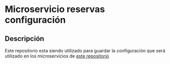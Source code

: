 # Microservicio reservas configuración

## Descripción
Este repositorio esta siendo utilizado para guardar la configuración que será utilizado en los microservicios de <a href="https://github.com/MatiasRueda/Microservicios_reservas">este repositorio</a>
